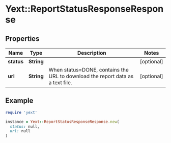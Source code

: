 # Yext::ReportStatusResponseResponse

## Properties

| Name | Type | Description | Notes |
| ---- | ---- | ----------- | ----- |
| **status** | **String** |  | [optional] |
| **url** | **String** | When status&#x3D;DONE, contains the URL to download the report data as a text file. | [optional] |

## Example

```ruby
require 'yext'

instance = Yext::ReportStatusResponseResponse.new(
  status: null,
  url: null
)
```

